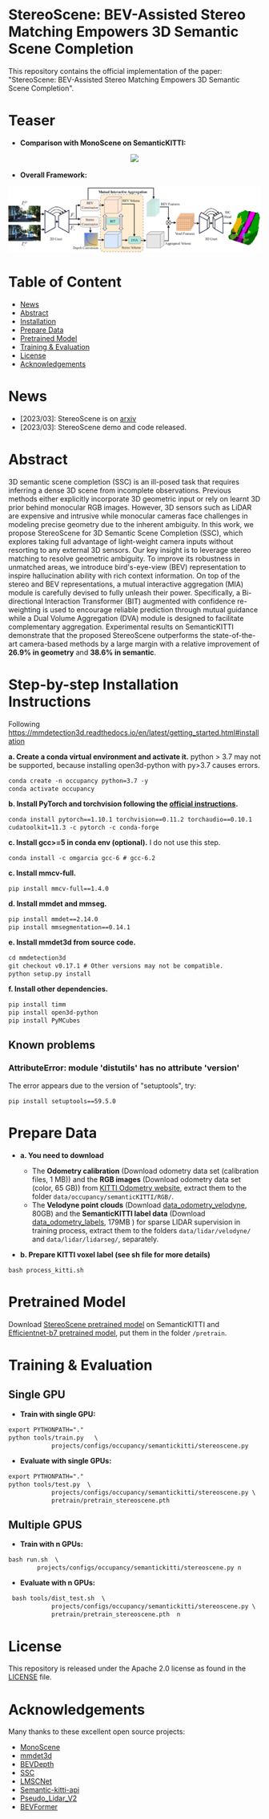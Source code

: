 # StereoScene: BEV-Assisted Stereo Matching Empowers 3D Semantic Scene Completion

This repository contains the official implementation of the paper: "StereoScene: BEV-Assisted Stereo Matching Empowers 3D Semantic Scene Completion".

# Teaser
- **Comparison with MonoScene on SemanticKITTI:**
<p align="center">
<img src="./teaser/teaser.gif" />
</p>


- **Overall Framework:**
<p align="center">
<img src="./teaser/overall.png" />
</p>

# Table of Content
- [News](#news)
- [Abstract](#abstract)
- [Installation](#step-by-step-installation-instructions)
- [Prepare Data](#prepare-data)
- [Pretrained Model](#pretrained-model)
- [Training & Evaluation](#training--evaluation)
- [License](#license)
- [Acknowledgements](#acknowledgements)


# News
- [2023/03]: StereoScene is on [arxiv](https://arxiv.org/abs/2303.13959)
- [2023/03]: StereoScene demo and code released.

# Abstract
3D semantic scene completion (SSC) is an ill-posed task that requires inferring a dense 3D scene from incomplete observations. Previous methods either explicitly incorporate 3D geometric input or rely on learnt 3D prior behind monocular RGB images. However, 3D sensors such as LiDAR are expensive and intrusive while monocular cameras face challenges in modeling precise geometry due to the inherent ambiguity. In this work, we propose StereoScene for 3D Semantic Scene Completion (SSC), which explores taking full advantage of light-weight camera inputs without resorting to any external 3D sensors. Our key insight is to leverage stereo matching to resolve geometric ambiguity. To improve its robustness in unmatched areas, we introduce bird's-eye-view (BEV) representation to inspire hallucination ability with rich context information. On top of the stereo and BEV representations, a mutual interactive aggregation (MIA) module is carefully devised to fully unleash their power. Specifically, a Bi-directional Interaction Transformer (BIT) augmented with confidence re-weighting is used to encourage reliable prediction through mutual guidance while a Dual Volume Aggregation (DVA) module is designed to facilitate complementary aggregation. Experimental results on SemanticKITTI  demonstrate that the proposed StereoScene outperforms the state-of-the-art camera-based methods by a large margin with a relative improvement of **26.9% in geometry** and **38.6% in semantic**.


# Step-by-step Installation Instructions

Following https://mmdetection3d.readthedocs.io/en/latest/getting_started.html#installation

**a. Create a conda virtual environment and activate it.**
python > 3.7 may not be supported, because installing open3d-python with py>3.7 causes errors.
```shell
conda create -n occupancy python=3.7 -y
conda activate occupancy
```

**b. Install PyTorch and torchvision following the [official instructions](https://pytorch.org/).**
```shell
conda install pytorch==1.10.1 torchvision==0.11.2 torchaudio==0.10.1 cudatoolkit=11.3 -c pytorch -c conda-forge
```

**c. Install gcc>=5 in conda env (optional).**
I do not use this step.
```shell
conda install -c omgarcia gcc-6 # gcc-6.2
```

**c. Install mmcv-full.**
```shell
pip install mmcv-full==1.4.0
```

**d. Install mmdet and mmseg.**
```shell
pip install mmdet==2.14.0
pip install mmsegmentation==0.14.1
```

**e. Install mmdet3d from source code.**
```shell
cd mmdetection3d
git checkout v0.17.1 # Other versions may not be compatible.
python setup.py install
```

**f. Install other dependencies.**
```shell
pip install timm
pip install open3d-python
pip install PyMCubes
```


## Known problems

### AttributeError: module 'distutils' has no attribute 'version'
The error appears due to the version of "setuptools", try:
```shell
pip install setuptools==59.5.0
```




# Prepare Data

- **a. You need to download**

     - The **Odometry calibration** (Download odometry data set (calibration files, 1 MB)) and the **RGB images** (Download odometry data set (color, 65 GB)) from [KITTI Odometry website](http://www.cvlibs.net/datasets/kitti/eval_odometry.php), extract them to the folder `data/occupancy/semanticKITTI/RGB/`.
     - The **Velodyne point clouds** (Download [data_odometry_velodyne](http://www.cvlibs.net/download.php?file=data_odometry_velodyne.zip), 80GB) and the **SemanticKITTI label data** (Download [data_odometry_labels](http://www.semantic-kitti.org/assets/data_odometry_labels.zip), 179MB ) for sparse LIDAR supervision in training process, extract them to the folders ``` data/lidar/velodyne/ ``` and ``` data/lidar/lidarseg/ ```, separately. 


- **b. Prepare KITTI voxel label (see sh file for more details)**
```
bash process_kitti.sh
```


# Pretrained Model

Download [StereoScene pretrained model](https://drive.google.com/file/d/1D0gP3S5uKo6pDZApCg7lrwOf5c5_yvC7/view?usp=share_link) on SemanticKITTI and [Efficientnet-b7 pretrained model](https://drive.google.com/file/d/1JffT44Zjw27XBTeUv8_RW6wP6GllMtZh/view?usp=share_link), put them in the folder `/pretrain`.



# Training & Evaluation

## Single GPU
- **Train with single GPU:**
```
export PYTHONPATH="."  
python tools/train.py   \
            projects/configs/occupancy/semantickitti/stereoscene.py
```

- **Evaluate with single GPUs:**
```
export PYTHONPATH="."  
python tools/test.py  \
            projects/configs/occupancy/semantickitti/stereoscene.py \
            pretrain/pretrain_stereoscene.pth 
```


## Multiple GPUS
- **Train with n GPUs:**
```
bash run.sh  \
        projects/configs/occupancy/semantickitti/stereoscene.py n
```

- **Evaluate with n GPUs:**
```
 bash tools/dist_test.sh  \
            projects/configs/occupancy/semantickitti/stereoscene.py \
            pretrain/pretrain_stereoscene.pth  n
```



# License
This repository is released under the Apache 2.0 license as found in the [LICENSE](LICENSE) file.

# Acknowledgements
Many thanks to these excellent open source projects: 
- [MonoScene](https://github.com/astra-vision/MonoScene)
- [mmdet3d](https://github.com/open-mmlab/mmdetection3d)
- [BEVDepth](https://github.com/Megvii-BaseDetection/BEVDepth)
- [SSC](https://github.com/waterljwant/SSC)
- [LMSCNet](https://github.com/astra-vision/LMSCNet)
- [Semantic-kitti-api](https://github.com/PRBonn/semantic-kitti-api) 
- [Pseudo_Lidar_V2](https://github.com/mileyan/Pseudo_Lidar_V2)
- [BEVFormer](https://github.com/fundamentalvision/BEVFormer)


